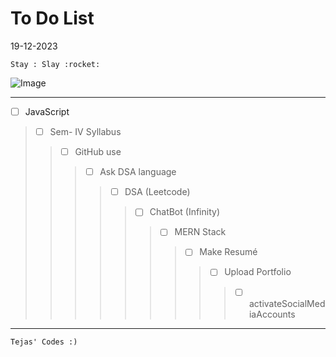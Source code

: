 # To Do List

19-12-2023
```
Stay : Slay :rocket:
```

![Image](https://i.pinimg.com/originals/53/96/c2/5396c2561c99075688c061fb7f8354c5.gif)

---

- [ ] JavaScript
>- [ ] Sem- IV Syllabus
>>- [ ] GitHub use
>>>- [ ] Ask DSA language
>>>>- [ ] DSA (Leetcode)
>>>>>- [ ] ChatBot (Infinity)
>>>>>>- [ ] MERN Stack
>>>>>>>- [ ] Make Resumé
>>>>>>>>- [ ] Upload Portfolio
>>>>>>>>>- [ ] activateSocialMediaAccounts

---


    Tejas' Codes :)
